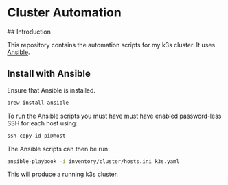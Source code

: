 # Cluster Automation

## Introduction

This repository contains the automation scripts for my k3s cluster.
It uses [Ansible](https://www.ansible.com).

## Install with Ansible

Ensure that Ansible is installed.

```bash
brew install ansible
```

To run the Ansible scripts you must have must have enabled password-less SSH for each host using:
```bash
ssh-copy-id pi@host
```

The Ansible scripts can then be run:

```bash
ansible-playbook -i inventory/cluster/hosts.ini k3s.yaml
```

This will produce a running k3s cluster.
